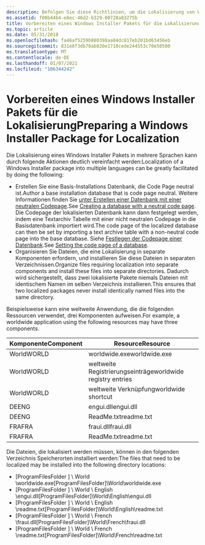 ```yaml
---
description: Befolgen Sie diese Richtlinien, um die Lokalisierung von Windows Installer Paketen zu vereinfachen.
ms.assetid: f00b44b4-e8ec-46d2-b329-00728a83275b
title: Vorbereiten eines Windows Installer Pakets für die Lokalisierung
ms.topic: article
ms.date: 05/31/2018
ms.openlocfilehash: fa46af5259b880398aa84dc817eb201bd63456eb
ms.sourcegitcommit: 831e8f3db78ab820e1710cede244553c70e50500
ms.translationtype: MT
ms.contentlocale: de-DE
ms.lasthandoff: 01/07/2021
ms.locfileid: "106344242"
---
```

# <a name="preparing-a-windows-installer-package-for-localization"></a><span data-ttu-id="359f6-103">Vorbereiten eines Windows Installer Pakets für die Lokalisierung</span><span class="sxs-lookup"><span data-stu-id="359f6-103">Preparing a Windows Installer Package for Localization</span></span>

<span data-ttu-id="359f6-104">Die Lokalisierung eines Windows Installer Pakets in mehrere Sprachen kann durch folgende Aktionen deutlich vereinfacht werden:</span><span class="sxs-lookup"><span data-stu-id="359f6-104">Localization of a Windows Installer package into multiple languages can be greatly facilitated by doing the following:</span></span>

-   <span data-ttu-id="359f6-105">Erstellen Sie eine Basis-Installations Datenbank, die Code Page neutral ist.</span><span class="sxs-lookup"><span data-stu-id="359f6-105">Author a base installation database that is code page neutral.</span></span> <span data-ttu-id="359f6-106">Weitere Informationen finden Sie [unter Erstellen einer Datenbank mit einer neutralen Codepage](creating-a-database-with-a-neutral-code-page.md).</span><span class="sxs-lookup"><span data-stu-id="359f6-106">See [Creating a database with a neutral code page](creating-a-database-with-a-neutral-code-page.md).</span></span> <span data-ttu-id="359f6-107">Die Codepage der lokalisierten Datenbank kann dann festgelegt werden, indem eine Textarchiv Tabelle mit einer nicht neutralen Codepage in die Basisdatenbank importiert wird.</span><span class="sxs-lookup"><span data-stu-id="359f6-107">The code page of the localized database can then be set by importing a text archive table with a non-neutral code page into the base database.</span></span> <span data-ttu-id="359f6-108">Siehe [Festlegen der Codepage einer Datenbank](setting-the-code-page-of-a-database.md).</span><span class="sxs-lookup"><span data-stu-id="359f6-108">See [Setting the code page of a database](setting-the-code-page-of-a-database.md).</span></span>
-   <span data-ttu-id="359f6-109">Organisieren Sie Dateien, die eine Lokalisierung in separate Komponenten erfordern, und installieren Sie diese Dateien in separaten Verzeichnissen.</span><span class="sxs-lookup"><span data-stu-id="359f6-109">Organize files requiring localization into separate components and install these files into separate directories.</span></span> <span data-ttu-id="359f6-110">Dadurch wird sichergestellt, dass zwei lokalisierte Pakete niemals Dateien mit identischem Namen im selben Verzeichnis installieren.</span><span class="sxs-lookup"><span data-stu-id="359f6-110">This ensures that two localized packages never install identically named files into the same directory.</span></span>

<span data-ttu-id="359f6-111">Beispielsweise kann eine weltweite Anwendung, die die folgenden Ressourcen verwendet, drei Komponenten aufweisen.</span><span class="sxs-lookup"><span data-stu-id="359f6-111">For example, a worldwide application using the following resources may have three components.</span></span>



| <span data-ttu-id="359f6-112">Komponente</span><span class="sxs-lookup"><span data-stu-id="359f6-112">Component</span></span> | <span data-ttu-id="359f6-113">Resource</span><span class="sxs-lookup"><span data-stu-id="359f6-113">Resource</span></span>                   |
|-----------|----------------------------|
| <span data-ttu-id="359f6-114">World</span><span class="sxs-lookup"><span data-stu-id="359f6-114">WORLD</span></span>     | <span data-ttu-id="359f6-115">worldwide.exe</span><span class="sxs-lookup"><span data-stu-id="359f6-115">worldwide.exe</span></span>              |
| <span data-ttu-id="359f6-116">World</span><span class="sxs-lookup"><span data-stu-id="359f6-116">WORLD</span></span>     | <span data-ttu-id="359f6-117">weltweite Registrierungseinträge</span><span class="sxs-lookup"><span data-stu-id="359f6-117">worldwide registry entries</span></span> |
| <span data-ttu-id="359f6-118">World</span><span class="sxs-lookup"><span data-stu-id="359f6-118">WORLD</span></span>     | <span data-ttu-id="359f6-119">weltweite Verknüpfung</span><span class="sxs-lookup"><span data-stu-id="359f6-119">worldwide shortcut</span></span>         |
| <span data-ttu-id="359f6-120">DE</span><span class="sxs-lookup"><span data-stu-id="359f6-120">ENG</span></span>       | <span data-ttu-id="359f6-121">engui.dll</span><span class="sxs-lookup"><span data-stu-id="359f6-121">engui.dll</span></span>                  |
| <span data-ttu-id="359f6-122">DE</span><span class="sxs-lookup"><span data-stu-id="359f6-122">ENG</span></span>       | <span data-ttu-id="359f6-123">ReadMe.txt</span><span class="sxs-lookup"><span data-stu-id="359f6-123">readme.txt</span></span>                 |
| <span data-ttu-id="359f6-124">FRA</span><span class="sxs-lookup"><span data-stu-id="359f6-124">FRA</span></span>       | <span data-ttu-id="359f6-125">fraui.dll</span><span class="sxs-lookup"><span data-stu-id="359f6-125">fraui.dll</span></span>                  |
| <span data-ttu-id="359f6-126">FRA</span><span class="sxs-lookup"><span data-stu-id="359f6-126">FRA</span></span>       | <span data-ttu-id="359f6-127">ReadMe.txt</span><span class="sxs-lookup"><span data-stu-id="359f6-127">readme.txt</span></span>                 |



 

<span data-ttu-id="359f6-128">Die Dateien, die lokalisiert werden müssen, können in den folgenden Verzeichnis Speicherorten installiert werden:</span><span class="sxs-lookup"><span data-stu-id="359f6-128">The files that need to be localized may be installed into the following directory locations:</span></span>

-   <span data-ttu-id="359f6-129">\[ProgramFilesFolder \] \\ World \\worldwide.exe</span><span class="sxs-lookup"><span data-stu-id="359f6-129">\[ProgramFilesFolder\]\\World\\worldwide.exe</span></span>
-   <span data-ttu-id="359f6-130">\[ProgramFilesFolder \] \\ World \\ English \\engui.dll</span><span class="sxs-lookup"><span data-stu-id="359f6-130">\[ProgramFilesFolder\]\\World\\English\\engui.dll</span></span>
-   <span data-ttu-id="359f6-131">\[ProgramFilesFolder \] \\ World \\ English \\readme.txt</span><span class="sxs-lookup"><span data-stu-id="359f6-131">\[ProgramFilesFolder\]\\World\\English\\readme.txt</span></span>
-   <span data-ttu-id="359f6-132">\[ProgramFilesFolder \] \\ World \\ French \\fraui.dll</span><span class="sxs-lookup"><span data-stu-id="359f6-132">\[ProgramFilesFolder\]\\World\\French\\fraui.dll</span></span>
-   <span data-ttu-id="359f6-133">\[ProgramFilesFolder \] \\ World \\ French \\readme.txt</span><span class="sxs-lookup"><span data-stu-id="359f6-133">\[ProgramFilesFolder\]\\World\\French\\readme.txt</span></span>

 

 



